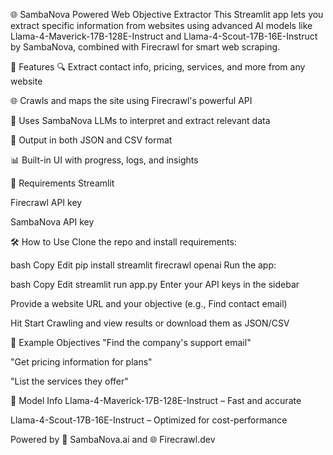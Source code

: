 🌐 SambaNova Powered Web Objective Extractor
This Streamlit app lets you extract specific information from websites using advanced AI models like Llama-4-Maverick-17B-128E-Instruct and Llama-4-Scout-17B-16E-Instruct by SambaNova, combined with Firecrawl for smart web scraping.

🚀 Features
🔍 Extract contact info, pricing, services, and more from any website

🌐 Crawls and maps the site using Firecrawl's powerful API

🧠 Uses SambaNova LLMs to interpret and extract relevant data

📄 Output in both JSON and CSV format

📊 Built-in UI with progress, logs, and insights

🧰 Requirements
Streamlit

Firecrawl API key

SambaNova API key

🛠️ How to Use
Clone the repo and install requirements:

bash
Copy
Edit
pip install streamlit firecrawl openai
Run the app:

bash
Copy
Edit
streamlit run app.py
Enter your API keys in the sidebar

Provide a website URL and your objective (e.g., Find contact email)

Hit Start Crawling and view results or download them as JSON/CSV

📌 Example Objectives
"Find the company's support email"

"Get pricing information for plans"

"List the services they offer"

🧠 Model Info
Llama-4-Maverick-17B-128E-Instruct – Fast and accurate

Llama-4-Scout-17B-16E-Instruct – Optimized for cost-performance

Powered by 🧠 SambaNova.ai and 🌐 Firecrawl.dev

